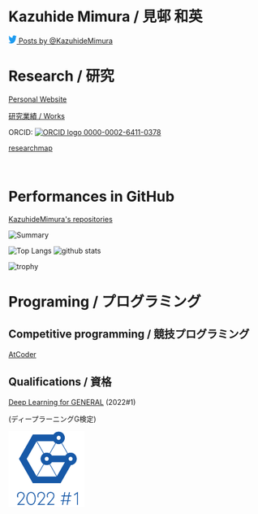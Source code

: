 # Kazuhide Mimura / 見邨 和英

<!-- ![Visitors](https://visitor-badge.glitch.me/badge?page_id=KazuhideMimura&left_color=gray&right_color=blue) -->

<a href="https://x.com/KazuhideMimura">
<img alt="X" src="/images/2021 Twitter logo - blue.png" width="16" height="16" />
Posts by @KazuhideMimura</a>

<br>

# Research / 研究

<a href="https://kazuhidemimura.github.io/">Personal Website</a>

<a href="/research.md">研究業績 / Works</a>

ORCID: 
<a href="https://orcid.org/0000-0002-6411-0378">
<img alt="ORCID logo" src="https://info.orcid.org/wp-content/uploads/2019/11/orcid_16x16.png" width="16" height="16" />
0000-0002-6411-0378
</a>

[researchmap](https://researchmap.jp/kazuhidemimura)

<br>

# Performances in GitHub

[KazuhideMimura's repositories](https://github.com/KazuhideMimura?tab=repositories)

<p align="left"> 
  <img alt="Summary" width="800px" src="https://github-profile-summary-cards.vercel.app/api/cards/profile-details?username=KazuhideMimura&theme=solarized_dark" />
</p>

<p align="left"> 
  <img alt="Top Langs" width="360px" height="200px" src="https://github-readme-stats.vercel.app/api/top-langs/?username=KazuhideMimura&layout=compact&show_icons=true&theme=cobalt" />
  <img alt="github stats" width="440px" height="200px" src="https://github-readme-stats.vercel.app/api?username=KazuhideMimura&theme=onedark&show_icons=ture" />
</p>

<p align="left"> 
  <img alt="trophy" width="800px" src="https://github-profile-trophy.vercel.app/?username=KazuhideMimura&theme=onedark&column=7" />
</p>

# Programing / プログラミング
## Competitive programming / 競技プログラミング
[AtCoder](https://atcoder.jp/users/mim_afol?lang=en) 

## Qualifications / 資格
[Deep Learning for GENERAL](https://www.jdla.org/en/en-certificate/) (2022#1)

(ディープラーニングG検定)

<img src="/images/general2022_1_small_square.png" width="150">

